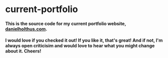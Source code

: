 # current-portfolio

#### This is the source code for my current portfolio website, [danielholthus.com](https://www.danielholthus.com/).

#### I would love if you checked it out! If you like it, that's great! And if not, I'm always open criticisim and would love to hear what you might change about it. Cheers!
